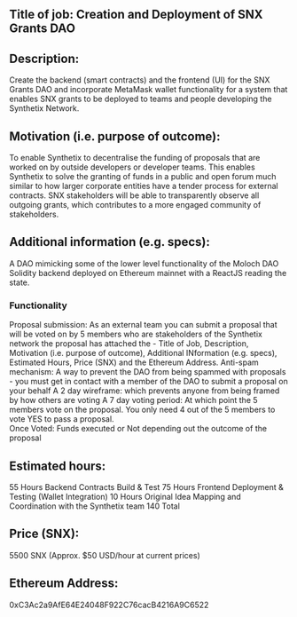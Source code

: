 ## Title of job: Creation and Deployment of SNX Grants DAO

## Description: 
Create the backend (smart contracts) and the frontend (UI) for the SNX Grants DAO and incorporate MetaMask wallet functionality for a system that enables SNX grants to be deployed to teams and people developing the Synthetix Network.  

## Motivation (i.e. purpose of outcome): 
To enable Synthetix to decentralise the funding of proposals that are worked on by outside developers or developer teams. This enables Synthetix to solve the granting of funds in a public and open forum much similar to how larger corporate entities have a tender process for external contracts. SNX stakeholders will be able to transparently observe all outgoing grants, which contributes to a more engaged community of stakeholders.

## Additional information (e.g. specs): 
A DAO mimicking some of the lower level functionality of the Moloch DAO
Solidity backend deployed on Ethereum mainnet with a ReactJS reading the state.

### Functionality
Proposal submission: As an external team you can submit a proposal that will be voted on by 5 members who are stakeholders of the Synthetix network the proposal has attached the - Title of Job, Description, Motivation (i.e. purpose of outcome), Additional INformation (e.g. specs), Estimated Hours, Price (SNX) and the Ethereum Address. 
Anti-spam mechanism: A way to prevent the DAO from being spammed with proposals - you must get in contact with a member of the DAO to submit a proposal on your behalf 
A 2 day wireframe: which prevents anyone from being framed by how others are voting 
A 7 day voting period: At which point the 5 members vote on the proposal. You only need 4 out of the 5 members to vote YES to pass a proposal.  
Once Voted: Funds executed or Not depending out the outcome of the proposal 

## Estimated hours: 
55 Hours Backend Contracts Build & Test
75 Hours Frontend Deployment & Testing (Wallet Integration)
10 Hours Original Idea Mapping and Coordination with the Synthetix team
140 Total

## Price (SNX): 
5500 SNX (Approx. $50 USD/hour at current prices)

## Ethereum Address: 
0xC3Ac2a9AfE64E24048F922C76cacB4216A9C6522
